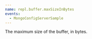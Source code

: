 ```yaml
---
name: repl.buffer.maxSizeInBytes
events:
  - MongoConfigServerSample
---
```


The maximum size of the buffer, in bytes.